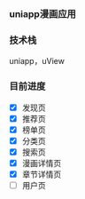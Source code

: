 ### uniapp漫画应用
### 技术栈
uniapp，uView
### 目前进度
- [x] 发现页
- [x] 推荐页
- [x] 榜单页
- [x] 分类页
- [x] 搜索页
- [x] 漫画详情页
- [x] 章节详情页
- [ ] 用户页 